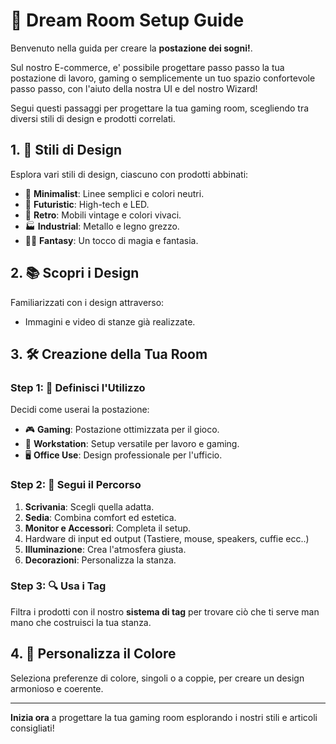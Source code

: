 # 💫 Dream Room Setup Guide

Benvenuto nella guida per creare la **postazione dei sogni!**. 

Sul nostro E-commerce, e' possibile progettare passo passo la tua postazione di lavoro, gaming o semplicemente un tuo spazio confortevole passo passo, con l'aiuto della nostra UI e del nostro Wizard!

Segui questi passaggi per progettare la tua gaming room, scegliendo tra diversi stili di design e prodotti correlati.


## 1. 🌟 Stili di Design

Esplora vari stili di design, ciascuno con prodotti abbinati:

- 🖤 **Minimalist**: Linee semplici e colori neutri.
- 🚀 **Futuristic**: High-tech e LED.
- 🎸 **Retro**: Mobili vintage e colori vivaci.
- 🏭 **Industrial**: Metallo e legno grezzo.
- 🧙‍♂️ **Fantasy**: Un tocco di magia e fantasia.

## 2. 📚 Scopri i Design

Familiarizzati con i design attraverso:

- Immagini e video di stanze già realizzate.

## 3. 🛠 Creazione della Tua Room

### Step 1: 📌 Definisci l'Utilizzo

Decidi come userai la postazione:

- 🎮 **Gaming**: Postazione ottimizzata per il gioco.
- 💼 **Workstation**: Setup versatile per lavoro e gaming.
- 🖥 **Office Use**: Design professionale per l'ufficio.

### Step 2: 🔄 Segui il Percorso

1. **Scrivania**: Scegli quella adatta.
2. **Sedia**: Combina comfort ed estetica.
3. **Monitor e Accessori**: Completa il setup.
4. Hardware di input ed output (Tastiere, mouse, speakers, cuffie ecc..)
5. **Illuminazione**: Crea l'atmosfera giusta.
6. **Decorazioni**: Personalizza la stanza.

### Step 3: 🔍 Usa i Tag

Filtra i prodotti con il nostro **sistema di tag** per trovare ciò che ti serve man mano che costruisci la tua stanza.

## 4. 🎨 Personalizza il Colore

Seleziona preferenze di colore, singoli o a coppie, per creare un design armonioso e coerente.

---

**Inizia ora** a progettare la tua gaming room esplorando i nostri stili e articoli consigliati!
